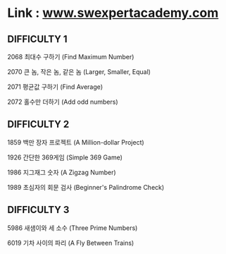 # Link : www.swexpertacademy.com

DIFFICULTY 1
------------
2068 최대수 구하기 (Find Maximum Number)

2070 큰 놈, 작은 놈, 같은 놈 (Larger, Smaller, Equal)

2071 평균값 구하기 (Find Average)

2072 홀수만 더하기 (Add odd numbers)

DIFFICULTY 2
------------
1859 백만 장자 프로젝트 (A Million-dollar Project)

1926 간단한 369게임 (Simple 369 Game)

1986 지그재그 숫자 (A Zigzag Number)

1989 초심자의 회문 검사 (Beginner's Palindrome Check)


DIFFICULTY 3
------------
5986 새샘이와 세 소수 (Three Prime Numbers)

6019 기차 사이의 파리 (A Fly Between Trains)
